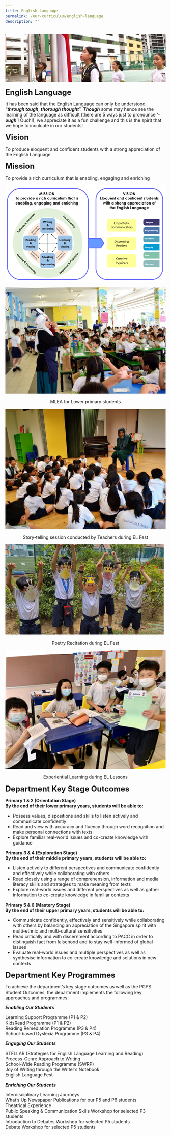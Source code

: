 ```yaml
---
title: English Language
permalink: /our-curriculum/english-language
description: ""
---
```

![](/images/sub-banner.jpg)

**<font size=5>English Language</font>**

It has been said that the English Language can only be understood “**_through tough_**, **_thorough thought_**”. **_Though_** some may hence see the learning of the language as difficult (there are 5 ways just to pronounce ‘**_-ough_**’! Ouch!), we appreciate it as a fun challenge and this is the spirit that we hope to inculcate in our students!

**<font size=5>Vision</font>**

To produce eloquent and confident students with a strong appreciation of the English Language

**<font size=5>Mission</font>**

To provide a rich curriculum that is enabling, engaging and enriching


![](/images/Our%20Curriculum/English%201.png)

![](/images/Our%20Curriculum/English%202.jpg)

<center>MLEA for Lower primary students</center>

![](/images/Our%20Curriculum/English%203.jpg)

<center>Story-telling session conducted by Teachers during EL Fest</center>

![](/images/Our%20Curriculum/English%204.png)

<center>Poetry Recitation during EL Fest</center>

![](/images/Our%20Curriculum/English%205.png)

<center>Experiential Learning during EL Lessons</center>

**<font size=5>Department Key Stage Outcomes</font>**


**Primary 1 & 2 (Orientation Stage)**<br>
**By the end of their lower primary years, students will be able to:**

*   Possess values, dispositions and skills to listen actively and communicate confidently
*   Read and view with accuracy and fluency through word recognition and make personal connections with texts
*   Explore familiar real-world issues and co-create knowledge with guidance

  

**Primary 3 & 4 (Exploration Stage)**<br>
**By the end of their middle primary years, students will be able to:**

*   Listen actively to different perspectives and communicate confidently and effectively while collaborating with others
*   Read closely using a range of comprehension, information and media literacy skills and strategies to make meaning from texts
*   Explore real-world issues and different perspectives as well as gather information to co-create knowledge in familiar contexts

  

**Primary 5 & 6 (Mastery Stage)**<br>
**By the end of their upper primary years, students will be able to:**

*   Communicate confidently, effectively and sensitively while collaborating with others by balancing an appreciation of the Singapore spirit with multi-ethnic and multi-cultural sensitivities
*   Read critically and with discernment according to PACC in order to distinguish fact from falsehood and to stay well-informed of global issues
*   Evaluate real-world issues and multiple perspectives as well as synthesise information to co-create knowledge and solutions in new contexts

**<font size=5>Department Key Programmes</font>**


To achieve the department’s key stage outcomes as well as the PGPS Student Outcomes, the department implements the following key approaches and programmes:  

  

**_Enabling Our Students_**

Learning Support Programme (P1 & P2) <br>
KidsRead Programme (P1 & P2) <br>
Reading Remediation Programme (P3 & P4)<br>
School-based Dyslexia Programme (P3 & P4) 

  

**_Engaging Our Students_**

STELLAR (Strategies for English Language Learning and Reading) <br>
Process-Genre Approach to Writing <br>
School-Wide Reading Programme (SWRP)<br>
Joy of Writing through the Writer’s Notebook<br>
English Language Fest 

  

**_Enriching Our Students_**

Interdisciplinary Learning Journeys <br>
What’s Up Newspaper Publications for our P5 and P6 students  <br>
Theatrical Experience <br>
Public Speaking & Communication Skills Workshop for selected P3 students <br>
Introduction to Debates Workshop for selected P5 students<br>
Debate Workshop for selected P5 students